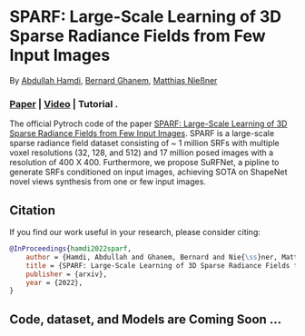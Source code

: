 # SPARF: Large-Scale Learning of 3D Sparse Radiance Fields from Few Input Images
By [Abdullah Hamdi](https://abdullahamdi.com/), [Bernard Ghanem](http://www.bernardghanem.com/), [Matthias Nießner](https://niessnerlab.org/members/matthias_niessner/profile.html) 
### [Paper](https://arxiv.org/abs/2212.09100) | [Video](https://youtu.be/VcjypZ0hp4w) | Tutorial . <br>

The official Pytroch code of the paper [SPARF: Large-Scale Learning of 3D Sparse Radiance Fields from Few Input Images](https://arxiv.org/abs/2212.09100). SPARF is a large-scale sparse radiance field dataset consisting of ~ 1 million SRFs with multiple voxel resolutions (32, 128, and 512) and 17 million posed images with a resolution of 400 X 400. Furthermore, we propose SuRFNet, a pipline to generate SRFs conditioned on input images, achieving SOTA on ShapeNet novel views synthesis from one or few input images. 

## Citation
If you find our work useful in your research, please consider citing:
```bibtex
@InProceedings{hamdi2022sparf, 
    author = {Hamdi, Abdullah and Ghanem, Bernard and Nie{\ss}ner, Matthias}, 
    title = {SPARF: Large-Scale Learning of 3D Sparse Radiance Fields from Few Input Images}, 
    publisher = {arxiv}, 
    year = {2022},
}
```

## Code, dataset, and Models are Coming Soon ...
